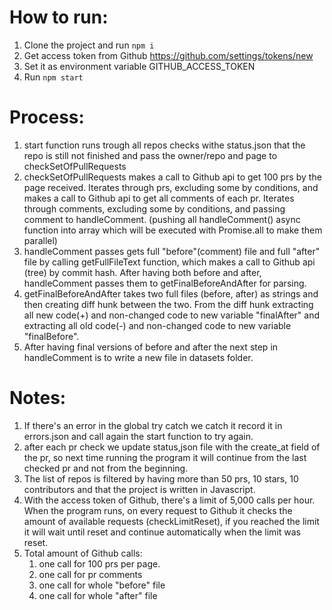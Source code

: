 # How to run:

1. Clone the project and run `npm i`
2. Get access token from Github https://github.com/settings/tokens/new
3. Set it as environment variable GITHUB_ACCESS_TOKEN
4. Run `npm start`

# Process:

1.  start function runs trough all repos checks withe status.json that the repo is still not finished and pass the owner/repo and page to checkSetOfPullRequests
2.  checkSetOfPullRequests makes a call to Github api to get 100 prs by the page received. Iterates through prs, excluding some by conditions, and makes a call to Github api to get all comments of each pr. Iterates through comments, excluding some by conditions, and passing comment to handleComment. (pushing all handleComment() async function into array which will be executed with Promise.all to make them parallel)
3.  handleComment passes gets full "before"(comment) file and full "after" file by calling getFullFileText function, which makes a call to Github api (tree) by commit hash. After having both before and after, handleComment passes them to getFinalBeforeAndAfter for parsing.
4.  getFinalBeforeAndAfter takes two full files (before, after) as strings and then creating diff hunk between the two. From the diff hunk extracting all new code(+) and non-changed code to new variable "finalAfter" and extracting all old code(-) and non-changed code to new variable "finalBefore".
5.  After having final versions of before and after the next step in handleComment is to write a new file in datasets folder.

# Notes:

1. If there's an error in the global try catch we catch it record it in errors.json and call again the start function to try again.
2. after each pr check we update status,json file with the create_at field of the pr, so next time running the program it will continue from the last checked pr and not from the beginning.
3. The list of repos is filtered by having more than 50 prs, 10 stars, 10 contributors and that the project is written in Javascript.
4. With the access token of Github, there's a limit of 5,000 calls per hour. When the program runs, on every request to Github it checks the amount of available requests (checkLimitReset), if you reached the limit it will wait until reset and continue automatically when the limit was reset.
5. Total amount of Github calls:
   1. one call for 100 prs per page.
   2. one call for pr comments
   3. one call for whole "before" file
   4. one call for whole "after" file
